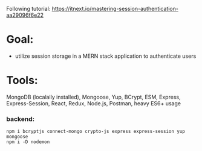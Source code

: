 Following tutorial:
https://itnext.io/mastering-session-authentication-aa29096f6e22

# Goal:

- utilize session storage in a MERN stack application to authenticate users

# Tools:

MongoDB (localally installed), Mongoose, Yup, BCrypt, ESM, Express, Express-Session, React, Redux, Node.js, Postman, heavy ES6+ usage

### backend:

```
npm i bcryptjs connect-mongo crypto-js express express-session yup mongoose
npm i -D nodemon
```
